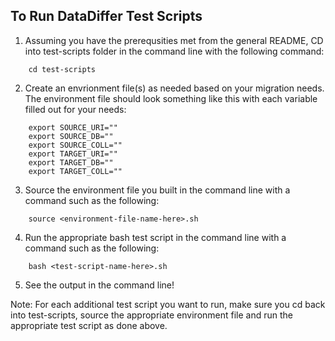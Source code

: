 ## To Run DataDiffer Test Scripts
1. Assuming you have the prerequsities met from the general README, CD into test-scripts folder in the command line with the following command: 
```
    cd test-scripts
```
2. Create an envrionment file(s) as needed based on your migration needs. The environment file should look something like this with each variable filled out for your needs:
```
    export SOURCE_URI=""
    export SOURCE_DB=""
    export SOURCE_COLL=""
    export TARGET_URI=""
    export TARGET_DB=""
    export TARGET_COLL=""
```
3. Source the environment file you built in the command line with a command such as the following: 
```
    source <environment-file-name-here>.sh
```
4. Run the appropriate bash test script in the command line with a command such as the following: 
```
    bash <test-script-name-here>.sh
```
5. See the output in the command line!

Note: For each additional test script you want to run, make sure you cd back into test-scripts, source the appropriate environment file and run the appropriate test script as done above. 
